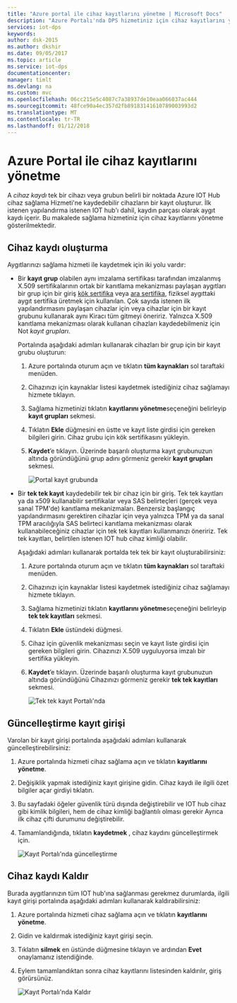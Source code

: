 ```yaml
---
title: "Azure portal ile cihaz kayıtlarını yönetme | Microsoft Docs"
description: "Azure Portalı'nda DPS hizmetiniz için cihaz kayıtlarını yönetme"
services: iot-dps
keywords: 
author: dsk-2015
ms.author: dkshir
ms.date: 09/05/2017
ms.topic: article
ms.service: iot-dps
documentationcenter: 
manager: timlt
ms.devlang: na
ms.custom: mvc
ms.openlocfilehash: 06cc215e5c4087c7a38937de10eaa066037ac444
ms.sourcegitcommit: 48fce90a4ec357d2fb89183141610789003993d2
ms.translationtype: MT
ms.contentlocale: tr-TR
ms.lasthandoff: 01/12/2018
---
```

# <a name="how-to-manage-device-enrollments-with-azure-portal"></a>Azure Portal ile cihaz kayıtlarını yönetme

A *cihaz kaydı* tek bir cihazı veya grubun belirli bir noktada Azure IOT Hub cihaz sağlama Hizmeti'ne kaydedebilir cihazların bir kayıt oluşturur. İlk istenen yapılandırma istenen IOT hub'ı dahil, kaydın parçası olarak aygıt kaydı içerir. Bu makalede sağlama hizmetiniz için cihaz kayıtlarını yönetme gösterilmektedir.


## <a name="create-a-device-enrollment"></a>Cihaz kaydı oluşturma

Aygıtlarınızı sağlama hizmeti ile kaydetmek için iki yolu vardır:

* Bir **kayıt grup** olabilen aynı imzalama sertifikası tarafından imzalanmış X.509 sertifikalarının ortak bir kanıtlama mekanizması paylaşan aygıtları bir grup için bir giriş [kök sertifika](https://docs.microsoft.com/azure/iot-dps/concepts-security#root-certificate) veya [ara sertifika](https://docs.microsoft.com/azure/iot-dps/concepts-security#intermediate-certificate), fiziksel aygıttaki aygıt sertifika üretmek için kullanılan. Çok sayıda istenen ilk yapılandırmasını paylaşan cihazlar için veya cihazlar için bir kayıt grubunu kullanarak aynı Kiracı tüm gitmeyi öneririz. Yalnızca X.509 kanıtlama mekanizması olarak kullanan cihazları kaydedebilmeniz için Not *kayıt grupları*. 

    Portalında aşağıdaki adımları kullanarak cihazları bir grup için bir kayıt grubu oluşturun:

    1. Azure portalında oturum açın ve tıklatın **tüm kaynakları** sol taraftaki menüden.
    2. Cihazınızı için kaynaklar listesi kaydetmek istediğiniz cihaz sağlamayı hizmete tıklayın.
    3. Sağlama hizmetinizi tıklatın **kayıtlarını yönetme**seçeneğini belirleyip **kayıt grupları** sekmesi.
    4. Tıklatın **Ekle** düğmesini en üstte ve kayıt liste girdisi için gereken bilgileri girin. Cihaz grubu için kök sertifikasını yükleyin. 
    5. **Kaydet**’e tıklayın. Üzerinde başarılı oluşturma kayıt grubunuzun altında göründüğünü grup adını görmeniz gerekir **kayıt grupları** sekmesi. 

        ![Portal kayıt grubunda](./media/how-to-manage-enrollments/group-enrollment.png)

    
* Bir **tek tek kayıt** kaydedebilir tek bir cihaz için bir giriş. Tek tek kayıtları ya da x509 kullanabilir sertifikalar veya SAS belirteçleri (gerçek veya sanal TPM'de) kanıtlama mekanizmaları. Benzersiz başlangıç yapılandırmasını gerektiren cihazlar için veya yalnızca TPM ya da sanal TPM aracılığıyla SAS belirteci kanıtlama mekanizması olarak kullanabileceğiniz cihazlar için tek tek kayıtları kullanmanızı öneririz. Tek tek kayıtları, belirtilen istenen IOT hub cihaz kimliği olabilir.

    Aşağıdaki adımları kullanarak portalda tek tek bir kayıt oluşturabilirsiniz:

    1. Azure portalında oturum açın ve tıklatın **tüm kaynakları** sol taraftaki menüden.
    2. Cihazınızı için kaynaklar listesi kaydetmek istediğiniz cihaz sağlamayı hizmete tıklayın.
    3. Sağlama hizmetinizi tıklatın **kayıtlarını yönetme**seçeneğini belirleyip **tek tek kayıtları** sekmesi.
    4. Tıklatın **Ekle** üstündeki düğmesi. 
    5. Cihaz için güvenlik mekanizması seçin ve kayıt liste girdisi için gereken bilgileri girin. Cihazınızı X.509 uyguluyorsa imzalı bir sertifika yükleyin. 
    6. **Kaydet**’e tıklayın. Üzerinde başarılı oluşturma kayıt grubunuzun altında göründüğünü Cihazınızı görmeniz gerekir **tek tek kayıtları** sekmesi. 

        ![Tek tek kayıt Portalı'nda](./media/how-to-manage-enrollments/individual-enrollment.png)


## <a name="update-an-enrollment-entry"></a>Güncelleştirme kayıt girişi
Varolan bir kayıt girişi portalında aşağıdaki adımları kullanarak güncelleştirebilirsiniz:

1. Azure portalında hizmeti cihaz sağlama açın ve tıklatın **kayıtlarını yönetme**. 
2. Değişiklik yapmak istediğiniz kayıt girişine gidin. Cihaz kaydı ile ilgili özet bilgiler açar girdiyi tıklatın. 
3. Bu sayfadaki öğeler güvenlik türü dışında değiştirebilir ve IOT hub cihaz gibi kimlik bilgileri, hem de cihaz kimliği bağlantılı olması gerekir Ayrıca ilk cihaz çifti durumunu değiştirebilir. 
4. Tamamlandığında, tıklatın **kaydetmek** , cihaz kaydını güncelleştirmek için. 

    ![Kayıt Portalı'nda güncelleştirme](./media/how-to-manage-enrollments/update-enrollment.png)


## <a name="remove-a-device-enrollment"></a>Cihaz kaydı Kaldır
Burada aygıtlarınızın tüm IOT hub'ına sağlanması gerekmez durumlarda, ilgili kayıt girişi portalında aşağıdaki adımları kullanarak kaldırabilirsiniz:

1. Azure portalında hizmeti cihaz sağlama açın ve tıklatın **kayıtlarını yönetme**. 
2. Gidin ve kaldırmak istediğiniz kayıt girişi seçin. 
3. Tıklatın **silmek** en üstünde düğmesine tıklayın ve ardından **Evet** onaylamanız istendiğinde. 
5. Eylem tamamlandıktan sonra cihaz kayıtlarını listesinden kaldırılır, giriş görürsünüz. 
 
    ![Kayıt Portalı'nda Kaldır](./media/how-to-manage-enrollments/remove-enrollment.png)



